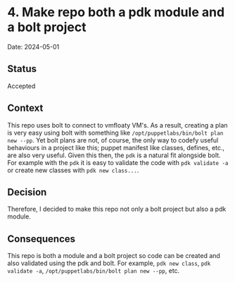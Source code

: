 # 4. Make repo both a pdk module and a bolt project

Date: 2024-05-01

## Status

Accepted

## Context

This repo uses bolt to connect to vmfloaty VM's.  As a result, creating a plan is very easy using bolt with something like `/opt/puppetlabs/bin/bolt plan new --pp`.  Yet bolt plans are not, of course, the only way to codefy useful behaviours in a project like this; puppet manifest like classes, defines, etc., are also very useful.  Given this then, the `pdk` is a natural fit alongside bolt.  For example with the `pdk` it is easy to validate the code with `pdk validate -a` or create new classes with `pdk new class...`.

## Decision

Therefore, I decided to make this repo not only a bolt project but also a pdk module.

## Consequences

This repo is both a module and a bolt project so code can be created and also validated using the pdk and bolt.  For example, ``pdk new class``, ``pdk validate -a``, ``/opt/puppetlabs/bin/bolt plan new --pp``, etc.
